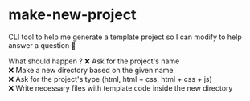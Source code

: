 # make-new-project
CLI tool to help me generate a template project so I can modify to help answer a question 🎉

What should happen ?
    ❌ Ask for the project's name  
    ❌ Make a new directory based on the given name  
    ❌ Ask for the project's type (html, html + css, html + css + js)  
    ❌ Write necessary files with template code inside the new directory  